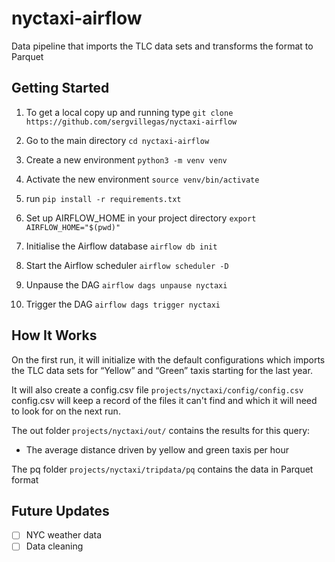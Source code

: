 # nyctaxi-airflow

Data pipeline that imports the TLC data sets and transforms the format to Parquet

## Getting Started

1. To get a local copy up and running type `git clone https://github.com/sergvillegas/nyctaxi-airflow`

2. Go to the main directory `cd nyctaxi-airflow`

3. Create a new environment `python3 -m venv venv`

4. Activate the new environment `source venv/bin/activate`

5. run `pip install -r requirements.txt`

6. Set up AIRFLOW_HOME in your project directory `export AIRFLOW_HOME="$(pwd)"`

7. Initialise the Airflow database `airflow db init`

8. Start the Airflow scheduler `airflow scheduler -D`

9. Unpause the DAG `airflow dags unpause nyctaxi`

10. Trigger the DAG `airflow dags trigger nyctaxi`

## How It Works

On the first run, it will initialize with the default configurations which imports the TLC data sets 
for “Yellow” and “Green” taxis starting for the last year.

It will also create a config.csv file `projects/nyctaxi/config/config.csv` 
config.csv will keep a record of the files it can't find and which it will need to look for on the next run.

The out folder `projects/nyctaxi/out/` contains the results for this query:
- The average distance driven by yellow and green taxis per hour

The pq folder `projects/nyctaxi/tripdata/pq` contains the data in Parquet format

## Future Updates

- [ ] NYC weather data
- [ ] Data cleaning
